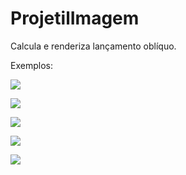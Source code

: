 # ProjetilImagem
Calcula e renderiza lançamento oblíquo.

Exemplos:

![](lancamento-80,00mps-45,00°.png)

![](lancamento-100,00mps-30,00°.png)

![](lancamento-100,00mps-65,00°.png)

![](lancamento-120,00mps-70,00°.png)

![](lancamento-150,00mps-25,00°.png)
